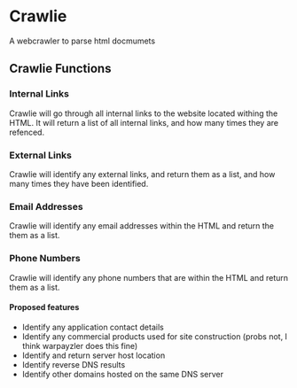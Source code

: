 # Crawlie
A webcrawler to parse html docmumets

## Crawlie Functions

### Internal Links

Crawlie will go through all internal links to the website located withing the HTML.
It will return a list of all internal links, and how many times they are refenced.

### External Links

Crawlie will identify any external links, and return them as a list, and how many times they have been identified.

### Email Addresses

Crawlie will identify any email addresses within the HTML and return the them as a list.

### Phone Numbers

Crawlie will identify any phone numbers that are within the HTML and return them as a list.

#### Proposed features

- Identify any application contact details
- Identify any commercial products used for site construction (probs not, I think warpayzler does this fine)
- Identify and return server host location
- Identify reverse DNS results
- Identify other domains hosted on the same DNS server
